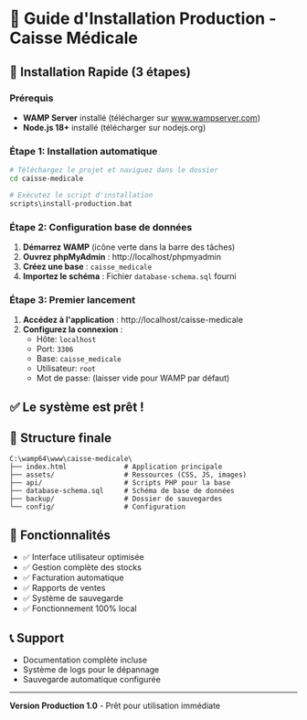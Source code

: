 
# 🏥 Guide d'Installation Production - Caisse Médicale

## 🚀 Installation Rapide (3 étapes)

### Prérequis
- **WAMP Server** installé (télécharger sur www.wampserver.com)
- **Node.js 18+** installé (télécharger sur nodejs.org)

### Étape 1: Installation automatique
```bash
# Téléchargez le projet et naviguez dans le dossier
cd caisse-medicale

# Exécutez le script d'installation
scripts\install-production.bat
```

### Étape 2: Configuration base de données
1. **Démarrez WAMP** (icône verte dans la barre des tâches)
2. **Ouvrez phpMyAdmin** : http://localhost/phpmyadmin
3. **Créez une base** : `caisse_medicale`
4. **Importez le schéma** : Fichier `database-schema.sql` fourni

### Étape 3: Premier lancement
1. **Accédez à l'application** : http://localhost/caisse-medicale
2. **Configurez la connexion** :
   - Hôte: `localhost`
   - Port: `3306`
   - Base: `caisse_medicale`
   - Utilisateur: `root`
   - Mot de passe: (laisser vide pour WAMP par défaut)

## ✅ Le système est prêt !

## 📂 Structure finale
```
C:\wamp64\www\caisse-medicale\
├── index.html              # Application principale
├── assets/                 # Ressources (CSS, JS, images)
├── api/                    # Scripts PHP pour la base
├── database-schema.sql     # Schéma de base de données
├── backup/                 # Dossier de sauvegardes
└── config/                 # Configuration
```

## 🔧 Fonctionnalités
- ✅ Interface utilisateur optimisée
- ✅ Gestion complète des stocks
- ✅ Facturation automatique
- ✅ Rapports de ventes
- ✅ Système de sauvegarde
- ✅ Fonctionnement 100% local

## 📞 Support
- Documentation complète incluse
- Système de logs pour le dépannage
- Sauvegarde automatique configurée

---
**Version Production 1.0** - Prêt pour utilisation immédiate
